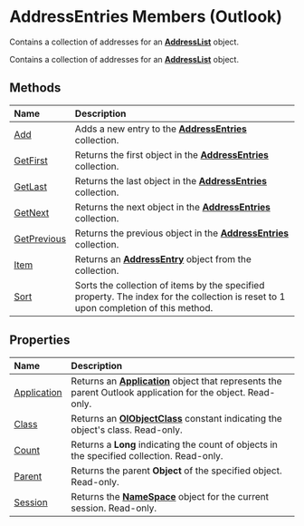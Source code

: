 
# AddressEntries Members (Outlook)
Contains a collection of addresses for an  **[AddressList](84611afe-48b1-185b-df4b-0f004e7436ff.md)** object.

Contains a collection of addresses for an  **[AddressList](84611afe-48b1-185b-df4b-0f004e7436ff.md)** object.


## Methods



|**Name**|**Description**|
|:-----|:-----|
|[Add](b4c37547-8fbd-b1e4-40f3-5cba3cffd6e9.md)|Adds a new entry to the  **[AddressEntries](db91b717-07c6-d1f2-c545-b766ee1f0c6b.md)** collection.|
|[GetFirst](f8f03b6e-d79e-09b5-2f75-6886e699a4b3.md)|Returns the first object in the  **[AddressEntries](db91b717-07c6-d1f2-c545-b766ee1f0c6b.md)** collection.|
|[GetLast](22b54c0f-5167-ac76-0cff-7ee4a142e1b3.md)|Returns the last object in the  **[AddressEntries](db91b717-07c6-d1f2-c545-b766ee1f0c6b.md)** collection.|
|[GetNext](7579909c-90a2-660f-6cf5-039a441ccc93.md)|Returns the next object in the  **[AddressEntries](db91b717-07c6-d1f2-c545-b766ee1f0c6b.md)** collection.|
|[GetPrevious](3d5aa211-212e-9a97-58aa-47d4447c9f47.md)|Returns the previous object in the  **[AddressEntries](db91b717-07c6-d1f2-c545-b766ee1f0c6b.md)** collection.|
|[Item](42156250-3e72-c82c-7038-12cfa02f5f0a.md)|Returns an  **[AddressEntry](d4a0a85e-8bab-bc56-57bc-d70c3c570c8e.md)** object from the collection.|
|[Sort](9b381837-9fe9-1041-8297-e8c8dbcdc2e4.md)|Sorts the collection of items by the specified property. The index for the collection is reset to 1 upon completion of this method.|

## Properties



|**Name**|**Description**|
|:-----|:-----|
|[Application](2ba2a2e6-e584-935b-e24a-77b2d14ebd58.md)|Returns an  **[Application](797003e7-ecd1-eccb-eaaf-32d6ddde8348.md)** object that represents the parent Outlook application for the object. Read-only.|
|[Class](ee94c79e-ecff-cd35-cf5c-2733ef77d25e.md)|Returns an  **[OlObjectClass](33d724b3-df3c-2a7f-a80f-93b66d96f588.md)** constant indicating the object's class. Read-only.|
|[Count](24b5bdb3-174d-1366-b2f5-c8243c71fa9d.md)|Returns a  **Long** indicating the count of objects in the specified collection. Read-only.|
|[Parent](42155333-c917-a950-6162-0ddc8f3616d5.md)|Returns the parent  **Object** of the specified object. Read-only.|
|[Session](bdd2afb2-a4f7-e31b-9413-94ba7e6ca213.md)|Returns the  **[NameSpace](f0dcaa19-07f5-5d42-a3bf-2e42b7885644.md)** object for the current session. Read-only.|
